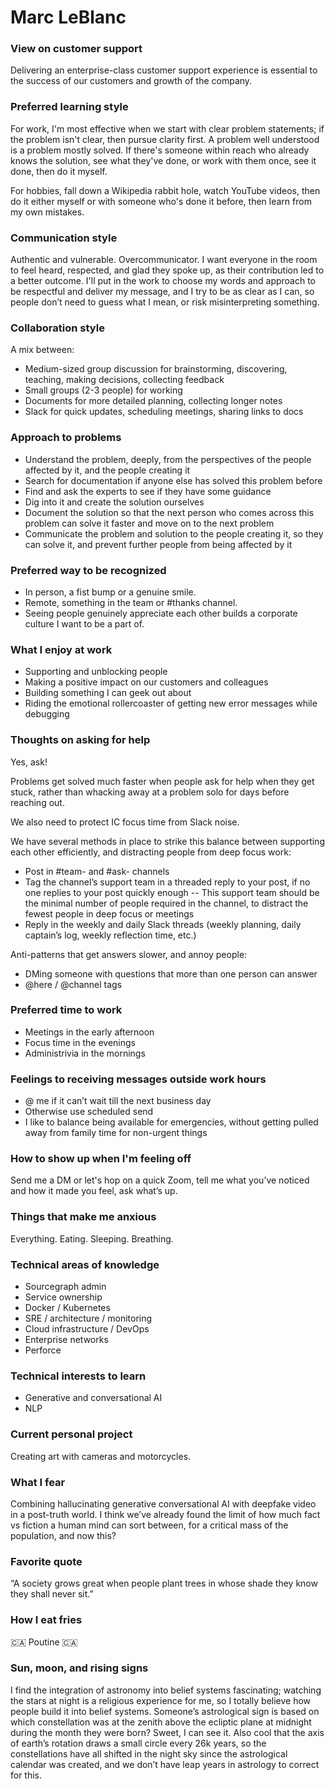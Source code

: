 # Marc LeBlanc

### View on customer support

Delivering an enterprise-class customer support experience is essential to the success of our customers and growth of the company.

### Preferred learning style

For work, I'm most effective when we start with clear problem statements; if the problem isn't clear, then pursue clarity first. A problem well understood is a problem mostly solved. If there's someone within reach who already knows the solution, see what they've done, or work with them once, see it done, then do it myself.

For hobbies, fall down a Wikipedia rabbit hole, watch YouTube videos, then do it either myself or with someone who's done it before, then learn from my own mistakes.

### Communication style

Authentic and vulnerable. Overcommunicator. I want everyone in the room to feel heard, respected, and glad they spoke up, as their contribution led to a better outcome. I'll put in the work to choose my words and approach to be respectful and deliver my message, and I try to be as clear as I can, so people don’t need to guess what I mean, or risk misinterpreting something.

### Collaboration style

A mix between:

- Medium-sized group discussion for brainstorming, discovering, teaching, making decisions, collecting feedback
- Small groups (2-3 people) for working
- Documents for more detailed planning, collecting longer notes
- Slack for quick updates, scheduling meetings, sharing links to docs

### Approach to problems

- Understand the problem, deeply, from the perspectives of the people affected by it, and the people creating it
- Search for documentation if anyone else has solved this problem before
- Find and ask the experts to see if they have some guidance
- Dig into it and create the solution ourselves
- Document the solution so that the next person who comes across this problem can solve it faster and move on to the next problem
- Communicate the problem and solution to the people creating it, so they can solve it, and prevent further people from being affected by it

### Preferred way to be recognized

- In person, a fist bump or a genuine smile.
- Remote, something in the team or #thanks channel.
- Seeing people genuinely appreciate each other builds a corporate culture I want to be a part of.

### What I enjoy at work

- Supporting and unblocking people
- Making a positive impact on our customers and colleagues
- Building something I can geek out about
- Riding the emotional rollercoaster of getting new error messages while debugging

### Thoughts on asking for help

Yes, ask!

Problems get solved much faster when people ask for help when they get stuck, rather than whacking away at a problem solo for days before reaching out.

We also need to protect IC focus time from Slack noise.

We have several methods in place to strike this balance between supporting each other efficiently, and distracting people from deep focus work:

- Post in #team- and #ask- channels
- Tag the channel’s support team in a threaded reply to your post, if no one replies to your post quickly enough
  -- This support team should be the minimal number of people required in the channel, to distract the fewest people in deep focus or meetings
- Reply in the weekly and daily Slack threads (weekly planning, daily captain’s log, weekly reflection time, etc.)

Anti-patterns that get answers slower, and annoy people:

- DMing someone with questions that more than one person can answer
- @here / @channel tags

### Preferred time to work

- Meetings in the early afternoon
- Focus time in the evenings
- Administrivia in the mornings

### Feelings to receiving messages outside work hours

- @ me if it can’t wait till the next business day
- Otherwise use scheduled send
- I like to balance being available for emergencies, without getting pulled away from family time for non-urgent things

### How to show up when I'm feeling off

Send me a DM or let's hop on a quick Zoom, tell me what you’ve noticed and how it made you feel, ask what’s up.

### Things that make me anxious

Everything. Eating. Sleeping. Breathing.

### Technical areas of knowledge

- Sourcegraph admin
- Service ownership
- Docker / Kubernetes
- SRE / architecture / monitoring
- Cloud infrastructure / DevOps
- Enterprise networks
- Perforce

### Technical interests to learn

- Generative and conversational AI
- NLP

### Current personal project

Creating art with cameras and motorcycles.

### What I fear

Combining hallucinating generative conversational AI with deepfake video in a post-truth world. I think we’ve already found the limit of how much fact vs fiction a human mind can sort between, for a critical mass of the population, and now this?

### Favorite quote

“A society grows great when people plant trees in whose shade they know they shall never sit.”

### How I eat fries

🇨🇦 Poutine 🇨🇦

### Sun, moon, and rising signs

I find the integration of astronomy into belief systems fascinating; watching the stars at night is a religious experience for me, so I totally believe how people build it into belief systems. Someone’s astrological sign is based on which constellation was at the zenith above the ecliptic plane at midnight during the month they were born? Sweet, I can see it. Also cool that the axis of earth’s rotation draws a small circle every 26k years, so the constellations have all shifted in the night sky since the astrological calendar was created, and we don’t have leap years in astrology to correct for this.
